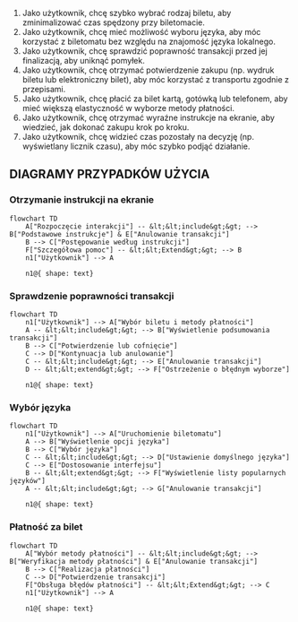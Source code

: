 1. Jako użytkownik, chcę szybko wybrać rodzaj biletu, aby zminimalizować czas
spędzony przy biletomacie.
2. Jako użytkownik, chcę mieć możliwość wyboru języka, aby móc korzystać z
biletomatu bez względu na znajomość języka lokalnego.
3. Jako użytkownik, chcę sprawdzić poprawność transakcji przed jej finalizacją,
aby uniknąć pomyłek.
4. Jako użytkownik, chcę otrzymać potwierdzenie zakupu (np. wydruk biletu lub
elektroniczny bilet), aby móc korzystać z transportu zgodnie z przepisami.
5. Jako użytkownik, chcę płacić za bilet kartą, gotówką lub telefonem, aby mieć
większą elastyczność w wyborze metody płatności.
6. Jako użytkownik, chcę otrzymać wyraźne instrukcje na ekranie, aby wiedzieć,
jak dokonać zakupu krok po kroku.
7. Jako użytkownik, chcę widzieć czas pozostały na decyzję (np. wyświetlany
licznik czasu), aby móc szybko podjąć działanie.

## DIAGRAMY PRZYPADKÓW UŻYCIA
### Otrzymanie instrukcji na ekranie

```mermaid
flowchart TD
    A["Rozpoczęcie interakcji"] -- &lt;&lt;include&gt;&gt; --> B["Podstawowe instrukcje"] & E["Anulowanie transakcji"]
    B --> C["Postępowanie według instrukcji"]
    F["Szczegółowa pomoc"] -- &lt;&lt;Extend&gt;&gt; --> B
    n1["Użytkownik"] --> A

    n1@{ shape: text}
```

### Sprawdzenie poprawności transakcji

``` mermaid
flowchart TD
    n1["Użytkownik"] --> A["Wybór biletu i metody płatności"]
    A -- &lt;&lt;include&gt;&gt; --> B["Wyświetlenie podsumowania transakcji"]
    B --> C["Potwierdzenie lub cofnięcie"]
    C --> D["Kontynuacja lub anulowanie"]
    C -- &lt;&lt;include&gt;&gt; --> E["Anulowanie transakcji"]
    D -- &lt;&lt;extend&gt;&gt; --> F["Ostrzeżenie o błędnym wyborze"]
    
    n1@{ shape: text}
 ```
    
### Wybór języka

``` mermaid
flowchart TD
    n1["Użytkownik"] --> A["Uruchomienie biletomatu"]
    A --> B["Wyświetlenie opcji języka"]
    B --> C["Wybór języka"]
    C -- &lt;&lt;include&gt;&gt; --> D["Ustawienie domyślnego języka"]
    C --> E["Dostosowanie interfejsu"]
    B -- &lt;&lt;extend&gt;&gt; --> F["Wyświetlenie listy popularnych języków"]
    A -- &lt;&lt;include&gt;&gt; --> G["Anulowanie transakcji"]

    n1@{ shape: text}
```

### Płatność za bilet

```mermaid
flowchart TD
    A["Wybór metody płatności"] -- &lt;&lt;include&gt;&gt; --> B["Weryfikacja metody płatności"] & E["Anulowanie transakcji"]
    B --> C["Realizacja płatności"]
    C --> D["Potwierdzenie transakcji"]
    F["Obsługa błędów płatności"] -- &lt;&lt;Extend&gt;&gt; --> C
    n1["Użytkownik"] --> A

    n1@{ shape: text}
```
